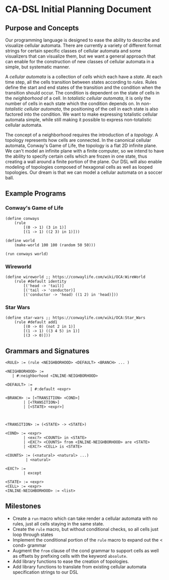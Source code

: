 # CA-DSL Initial Planning Document

## Purpose and Concepts
Our programming language is designed to ease the ability to describe and visualize cellular automata. There are currently a variety of different format strings for certain specific classes of cellular automata and some visualizers that can visualize them, but we want a general approach that can enable for the construction of new classes of cellular automata in a simple, but systematic manner.

A *cellular automata* is a collection of *cells* which each have a *state*. At each time step, all the cells transition between states according to *rules*. Rules define the start and end states of the transition and the condition when the transition should occur. The condition is dependent on the state of cells in the *neighborhood* of a cell. In *totalistic cellular automata*, it is only the number of cells in each state which the condition depends on. In *non-totalistic cellular automata*, the positioning of the cell in each state is also factored into the condition. We want to make expressing totalistic cellular automata simple, while still making it possible to express non-totalistic cellular automata.

The concept of a neighborhood requires the introduction of a *topology*. A topology represents how cells are connected. In the canonical cellular automata, Conway's Game of Life, the topology is a flat 2D infinite plane. We can't model an infinite plane with a finite computer, so we intend to have the ability to specify certain cells which are frozen in one state, thus creating a wall around a finite portion of the plane. Our DSL will also enable modeling of topologies composed of hexagonal cells as well as looped topologies. Our dream is that we can model a cellular automata on a soccer ball.  

## Example Programs

### Conway's Game of Life

``` racket 
(define conways 
	(rule 
        [(0 -> 1) (3 in 1)]
        [(1 -> 1) ((2 3) in 1)]))

(define world 
	(make-world 100 100 (random 50 50)))

(run conways world)
```

### Wireworld


``` 
(define wireworld ;; https://conwaylife.com/wiki/OCA:WireWorld
	(rule #default identity
		[('head -> 'tail)]
		[('tail -> 'conductor)]
		[('conductor -> 'head) ((1 2) in 'head)]))
```


### Star Wars
``` 
(define star-wars ;; https://conwaylife.com/wiki/OCA:Star_Wars
    (rule #default add1
        [(0 -> 0) (not 2 in 1)]  
        [(1 -> 1) ((3 4 5) in 1)]
        [(3 -> 0)]))  
```





## Grammars and Signatures

```
<RULE> := (rule <NEIGHBORHOOD> <DEFAULT> <BRANCH> ... )

<NEIGHBORHOOD> := 
   | #:neighborhood <INLINE-NEIGHBORHOOD>
			
<DEFAULT> := 
           | #:default <expr>

<BRANCH> := [<TRANSITION> <COND>]
        | [<TRANSITION>]
        | [<STATE> <expr>]



<TRANSITION> := (<STATE> -> <STATE>)

<COND> := <expr>
        | <exc?> <COUNTS> in <STATE>
        | <EXC?> <COUNTS> from <INLINE-NEIGHBORHOOD> are <STATE>
        | <EXC?> <CELL> is <STATE>

<COUNTS> := (<natural> <natural> ...)
         | <natural>

<EXC?> :=
        | except

<STATE> := <expr>
<CELL> := <expr>
<INLINE-NEIGHBORHOOD> := <list>
```



## Milestones

- Create a `run` macro which can take render a cellular automata with no rules, just all cells staying in the same state. 
- Create the `rule` macro, but without conditional checks, so all cells just loop through states
- Implement the conditional portion of the `rule` macro to expand out the < cond> grammar
- Augment the `from` clause of the cond grammar to support cells as well as offsets by prefixing cells with the keyword `absolute`. 
- Add library functions to ease the creation of topologies. 
- Add library functions to translate from existing cellular automata specification strings to our DSL